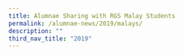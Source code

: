 ```yaml
---
title: Alumnae Sharing with RGS Malay Students
permalink: /alumnae-news/2019/malays/
description: ""
third_nav_title: "2019"
---
```

